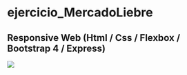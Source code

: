# ejercicio_MercadoLiebre

## Responsive Web (Html / Css / Flexbox / Bootstrap 4 / Express)

<img src="public/images.thumb.png">
